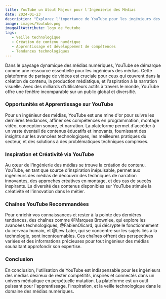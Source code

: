 ```yaml
---
title: YouTube un Atout Majeur pour l'Ingénierie des Médias
date: 2024-01-23
description: "Explorez l'importance de YouTube pour les ingénieurs des médias dans cet article. Découvrez comment cette plateforme enrichit la création de contenu, offre un apprentissage continu en programmation, montage vidéo et narration. Apprenez des chaînes influentes comme @Marques Brownlee et @FabienOlicard, qui offrent des insights sur les technologies et le fonctionnement du cerveau humain."
image: images/Youtube.png
imageAltAttribute: logo de Youtube
tags:
   - Veille technologique
   - Création de contenu numérique
   - Apprentissage et développement de compétences
   - Tendances technologiques
---
```



Dans le paysage dynamique des médias numériques, YouTube se démarque comme une ressource essentielle pour les ingénieurs des médias. Cette plateforme de partage de vidéos est cruciale pour ceux qui œuvrent dans la création de contenu, la production médiatique, et l'aspiration à la narration visuelle. Avec des milliards d'utilisateurs actifs à travers le monde, YouTube offre une fenêtre incomparable sur un public global et diversifié.

### **Opportunités et Apprentissage sur YouTube**

Pour un ingénieur des médias, YouTube est une mine d'or pour suivre les dernières tendances, affiner ses compétences en programmation, montage vidéo, conception sonore, et narration. La plateforme permet d'accéder à un vaste éventail de contenus éducatifs et innovants, fournissant des insights sur les avancées technologiques, les meilleures pratiques du secteur, et des solutions à des problématiques techniques complexes.

### **Inspiration et Créativité via YouTube**

Au cœur de l'ingénierie des médias se trouve la création de contenu. YouTube, en tant que source d'inspiration inépuisable, permet aux ingénieurs des médias de découvrir des techniques de narration innovantes, des approches créatives en montage, et des cas de succès inspirants. La diversité des contenus disponibles sur YouTube stimule la créativité et l'innovation dans le métier.

### **Chaînes YouTube Recommandées**

Pour enrichir vos connaissances et rester à la pointe des dernières tendances, des chaînes comme @Marques Brownlee, qui explore les avancées technologiques, @FabienOlicard, qui décrypte le fonctionnement du cerveau humain, et @Lew Later, qui se concentre sur les sujets liés à la technologie, sont incontournables. Ces chaînes offrent des perspectives variées et des informations précieuses pour tout ingénieur des médias souhaitant approfondir son expertise.

### **Conclusion**

En conclusion, l'utilisation de YouTube est indispensable pour les ingénieurs des médias désireux de rester compétitifs, inspirés et connectés dans un univers médiatique en perpétuelle mutation. La plateforme est un outil puissant pour l'apprentissage, l'inspiration, et la veille technologique dans le domaine des médias numériques.